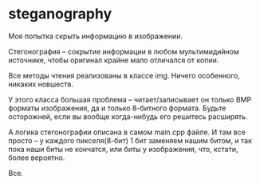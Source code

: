 # steganography

Моя попытка скрыть информацию в изображении.

Стегонография – сокрытие информации в любом мультимидийном источнике, чтобы оригинал крайне мало отличался от копии.

Все методы чтения реализованы в классе img. Ничего особенного, никаких новшеств.

У этого класса большая проблема – читает/записывает он только BMP форматы изображения, да и только 8-битного формата. Будьте осторожней, если вы вообще когда-нибудь его решитесь расширять.

А логика стегонографии описана в самом main.cpp файле. И там все просто – у каждого пикселя(8-бит) 1 бит заменяем нашим битом, и так пока наши биты не кончатся, или биты у изображения, что, кстати, более вероятно.

Все.
